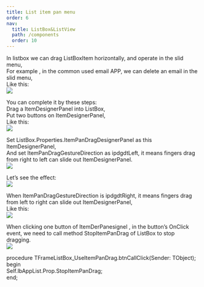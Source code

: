 ```yaml
---
title: List item pan menu
order: 6
nav:
  title: ListBox&ListView
  path: /components
  order: 10
---
```


In listbox we can drag ListBoxItem horizontally, and operate in the slid menu,  
For example , in the common used email APP, we can delete an email in the slid menu,  
Like this:  
![](<http://www.orangeui.cn/orangeuiblog/OrangeUI/10.9.OrangeUI%E6%8E%A7%E4%BB%B6%E4%BD%BF%E7%94%A8%E8%AF%B4%E6%98%8E(%E5%88%97%E8%A1%A8%E6%A1%86%E6%8E%A7%E4%BB%B6ListBox)(%E7%A4%BA%E4%BE%8B9%20%E5%B9%B3%E7%A7%BB%E5%88%97%E8%A1%A8%E9%A1%B9).files/image001.png>)

You can complete it by these steps:  
Drag a ItemDesignerPanel into ListBox,  
Put two buttons on ItemDesignerPanel,  
Like this:  
![](<http://www.orangeui.cn/orangeuiblog/OrangeUI/10.9.OrangeUI%E6%8E%A7%E4%BB%B6%E4%BD%BF%E7%94%A8%E8%AF%B4%E6%98%8E(%E5%88%97%E8%A1%A8%E6%A1%86%E6%8E%A7%E4%BB%B6ListBox)(%E7%A4%BA%E4%BE%8B9%20%E5%B9%B3%E7%A7%BB%E5%88%97%E8%A1%A8%E9%A1%B9).files/image003.png>)

Set ListBox.Properties.ItemPanDragDesignerPanel as this ItemDesignerPanel,  
And set ItemPanDragGestureDirection as ipdgdtLeft, it means fingers drag from right to left can slide out ItemDesignerPanel.  
![](<http://www.orangeui.cn/orangeuiblog/OrangeUI/10.9.OrangeUI%E6%8E%A7%E4%BB%B6%E4%BD%BF%E7%94%A8%E8%AF%B4%E6%98%8E(%E5%88%97%E8%A1%A8%E6%A1%86%E6%8E%A7%E4%BB%B6ListBox)(%E7%A4%BA%E4%BE%8B9%20%E5%B9%B3%E7%A7%BB%E5%88%97%E8%A1%A8%E9%A1%B9).files/image005.png>)

Let’s see the effect:  
![](<http://www.orangeui.cn/orangeuiblog/OrangeUI/10.9.OrangeUI%E6%8E%A7%E4%BB%B6%E4%BD%BF%E7%94%A8%E8%AF%B4%E6%98%8E(%E5%88%97%E8%A1%A8%E6%A1%86%E6%8E%A7%E4%BB%B6ListBox)(%E7%A4%BA%E4%BE%8B9%20%E5%B9%B3%E7%A7%BB%E5%88%97%E8%A1%A8%E9%A1%B9).files/image007.png>)

When ItemPanDragGestureDirection is ipdgdtRight, it means fingers drag from left to right can slide out ItemDesignerPanel,  
Like this:  
![](<http://www.orangeui.cn/orangeuiblog/OrangeUI/10.9.OrangeUI%E6%8E%A7%E4%BB%B6%E4%BD%BF%E7%94%A8%E8%AF%B4%E6%98%8E(%E5%88%97%E8%A1%A8%E6%A1%86%E6%8E%A7%E4%BB%B6ListBox)(%E7%A4%BA%E4%BE%8B9%20%E5%B9%B3%E7%A7%BB%E5%88%97%E8%A1%A8%E9%A1%B9).files/image009.png>)

When clicking one button of ItemDerPanesignel , in the button’s OnClick event, we need to call method StopItemPanDrag of ListBox to stop dragging.  
![](<http://www.orangeui.cn/orangeuiblog/OrangeUI/10.9.OrangeUI%E6%8E%A7%E4%BB%B6%E4%BD%BF%E7%94%A8%E8%AF%B4%E6%98%8E(%E5%88%97%E8%A1%A8%E6%A1%86%E6%8E%A7%E4%BB%B6ListBox)(%E7%A4%BA%E4%BE%8B9%20%E5%B9%B3%E7%A7%BB%E5%88%97%E8%A1%A8%E9%A1%B9).files/image011.png>)

procedure TFrameListBox_UseItemPanDrag.btnCallClick(Sender: TObject);  
begin  
 Self.lbAppList.Prop.StopItemPanDrag;  
end;
